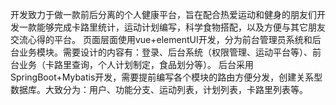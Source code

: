 开发致力于做一款前后分离的个人健康平台，旨在配合热爱运动和健身的朋友们开发一款能够完成卡路里统计，运动计划编写，科学食物搭配，以及方便与其它朋友交流心得的平台。
页面层面使用vue+elementUI开发，分为前台管理员系统和后台业务模块。需要设计的内容有：登录、后台系统（权限管理、运动平台等）、前台业务（卡路里查询，个人计划制定，食品划分等）。
后台采用SpringBoot+Mybatis开发，需要提前编写各个模块的路由方便分发，创建关系型数据库。大致分为：用户、功能分支、运动列表，计划列表，卡路里列表等。
